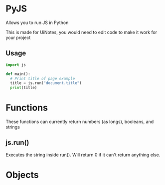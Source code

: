 # PyJS
Allows you to run JS in Python

This is made for UiNotes, you would need to edit code to make it work for your project

## Usage
```python
import js

def main():
  # Print title of page example
  title = js.run("document.title")
  print(title)
```

# Functions
These functions can currently return numbers (as longs), booleans, and strings

## js.run()
Executes the string inside run(). Will return 0 if it can't return anything else.

# Objects
